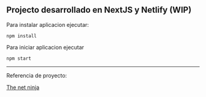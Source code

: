 ## Projecto desarrollado en NextJS y Netlify (WIP)


Para instalar aplicacion ejecutar:

```
npm install
```

Para iniciar aplicacion ejecutar

```
npm start
```

------

Referencia de proyecto:

[The net ninja](https://www.youtube.com/channel/UCW5YeuERMmlnqo4oq8vwUpg)